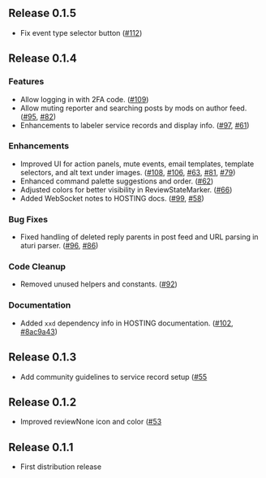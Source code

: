 ## Release 0.1.5
- Fix event type selector button ([#112](https://github.com/bluesky-social/ozone/pull/112))


## Release 0.1.4

### Features
- Allow logging in with 2FA code. ([#109](https://github.com/bluesky-social/ozone/pull/109))
- Allow muting reporter and searching posts by mods on author feed. ([#95](https://github.com/bluesky-social/ozone/pull/95), [#82](https://github.com/bluesky-social/ozone/pull/82))
- Enhancements to labeler service records and display info. ([#97](https://github.com/bluesky-social/ozone/pull/97), [#61](https://github.com/bluesky-social/ozone/pull/61))

### Enhancements
- Improved UI for action panels, mute events, email templates, template selectors, and alt text under images. ([#108](https://github.com/bluesky-social/ozone/pull/108), [#106](https://github.com/bluesky-social/ozone/pull/106), [#63](https://github.com/bluesky-social/ozone/pull/63), [#81](https://github.com/bluesky-social/ozone/pull/81), [#79](https://github.com/bluesky-social/ozone/pull/79))
- Enhanced command palette suggestions and order. ([#62](https://github.com/bluesky-social/ozone/pull/62))
- Adjusted colors for better visibility in ReviewStateMarker. ([#66](https://github.com/bluesky-social/ozone/pull/66))
- Added WebSocket notes to HOSTING docs. ([#99](https://github.com/bluesky-social/ozone/pull/99), [#58](https://github.com/bluesky-social/ozone/pull/58))

### Bug Fixes
- Fixed handling of deleted reply parents in post feed and URL parsing in aturi parser. ([#96](https://github.com/bluesky-social/ozone/pull/96), [#86](https://github.com/bluesky-social/ozone/pull/86))

### Code Cleanup
- Removed unused helpers and constants. ([#92](https://github.com/bluesky-social/ozone/pull/92))

### Documentation
- Added `xxd` dependency info in HOSTING documentation. ([#102](https://github.com/bluesky-social/ozone/pull/102), [#8ac9a43](https://github.com/bluesky-social/ozone/pull/8ac9a43))


## Release 0.1.3

- Add community guidelines to service record setup ([#55](https://github.com/bluesky-social/ozone/pull/55)



## Release 0.1.2

- Improved reviewNone icon and color ([#53](https://github.com/bluesky-social/ozone/pull/53)


## Release 0.1.1

- First distribution release
